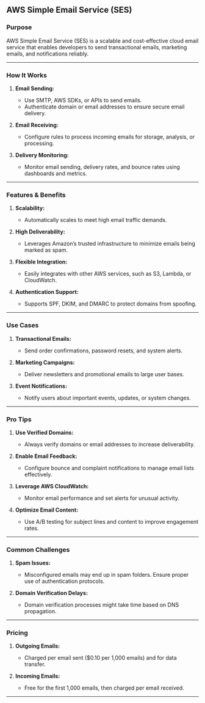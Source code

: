 ## **AWS Simple Email Service (SES)**

### **Purpose**

AWS Simple Email Service (SES) is a scalable and cost-effective cloud email service that enables developers to send transactional emails, marketing emails, and notifications reliably.

---

### **How It Works**

1. **Email Sending:**
   - Use SMTP, AWS SDKs, or APIs to send emails.
   - Authenticate domain or email addresses to ensure secure email delivery.

2. **Email Receiving:**
   - Configure rules to process incoming emails for storage, analysis, or processing.

3. **Delivery Monitoring:**
   - Monitor email sending, delivery rates, and bounce rates using dashboards and metrics.

---

### **Features & Benefits**

1. **Scalability:**
   - Automatically scales to meet high email traffic demands.

2. **High Deliverability:**
   - Leverages Amazon’s trusted infrastructure to minimize emails being marked as spam.

3. **Flexible Integration:**
   - Easily integrates with other AWS services, such as S3, Lambda, or CloudWatch.

4. **Authentication Support:**
   - Supports SPF, DKIM, and DMARC to protect domains from spoofing.

---

### **Use Cases**

1. **Transactional Emails:**
   - Send order confirmations, password resets, and system alerts.

2. **Marketing Campaigns:**
   - Deliver newsletters and promotional emails to large user bases.

3. **Event Notifications:**
   - Notify users about important events, updates, or system changes.

---

### **Pro Tips**

1. **Use Verified Domains:**
   - Always verify domains or email addresses to increase deliverability.

2. **Enable Email Feedback:**
   - Configure bounce and complaint notifications to manage email lists effectively.

3. **Leverage AWS CloudWatch:**
   - Monitor email performance and set alerts for unusual activity.

4. **Optimize Email Content:**
   - Use A/B testing for subject lines and content to improve engagement rates.

---

### **Common Challenges**

1. **Spam Issues:**
   - Misconfigured emails may end up in spam folders. Ensure proper use of authentication protocols.

2. **Domain Verification Delays:**
   - Domain verification processes might take time based on DNS propagation.

---

### **Pricing**

1. **Outgoing Emails:**
   - Charged per email sent ($0.10 per 1,000 emails) and for data transfer.

2. **Incoming Emails:**
   - Free for the first 1,000 emails, then charged per email received.

---
